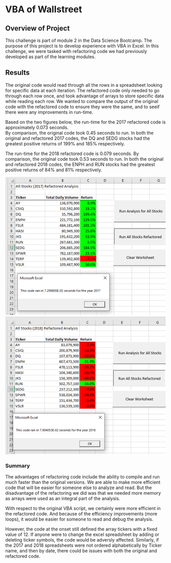 # VBA of Wallstreet

## Overview of Project
This challenge is part of module 2 in the Data Science Bootcamp.
The purpose of this project is to develop experience with VBA in Excel.
In this challenge, we were tasked with refactoring code we had previously developed as part of the learning modules.

## Results
The original code would read through all the rows in a spreadsheet looking for specific data at each iteration.
The refactored code only needed to go through each row once, and took advantage of arrays to store specific data while reading each row.
We wanted to compare the output of the original code with the refactored code to ensure they were the same, and to seeif there were any 
improvements in run-time.

Based on the two figures below, the run-time for the 2017 refactored code is approximately 0.073 seconds.  
By comparison, the original code took 0.45 seconds to run.
In both the original and refactored 2017 codes, the DQ and SEDG stocks had the greatest positive returns of 199% and 185% respectively.

The run-time for the 2018 refactored code is 0.079 seconds.
By comparison, the original code took 0.53 seconds to run.
In both the original and refactored 2018 codes, the ENPH and RUN stocks had the greatest positive returns of 84% and 81% respectively. 

![Graph](/Resources/VBA_Challenge_2017.png)
![Graph](/Resources/VBA_Challenge_2018.png)

### Summary

The advantages of refactoring code include the ability to compile and run much faster than the original versions.  We are able to make more efficient
code that will be easier for someone else to analyze and read.  But the disadvantage of the refactoring we did was that we needed more memory as
arrays were used as an integral part of the analysis.  

With respect to the original VBA script, we certainly were more efficient in the refactored code.  And because of the efficiency improvements (more loops), 
it would be easier for someone to read and debug the analysis.

However, the code at the onset still defined the array tickers with a fixed value of 12.  If anyone were to change the excel spreadsheet by adding or deleting
ticker symbols, the code would be adversly affected.  Similarly, if the 2017 and 2018 spreadsheets were not ordered alphabetically by Ticker name, and then by date, 
there could be issues with both the original and refactored code. 
